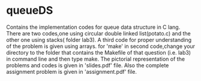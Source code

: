 # queueDS
Contains the implementation codes for queue data structure in C lang.
There are two codes,one using circular double linked list(potato.c) and the other one using stacks( folder lab3).
A third code for proper understanding of the problem is given using arrays.
for 'make' in second code,change your directory to the folder that contains the Makefile of that question (i.e. lab3) in command line and then type make.
The pictorial representation of the problems and codes is given in 'slides.pdf' file.
Also the complete assignment problem is given in 
'assignment.pdf' file.
